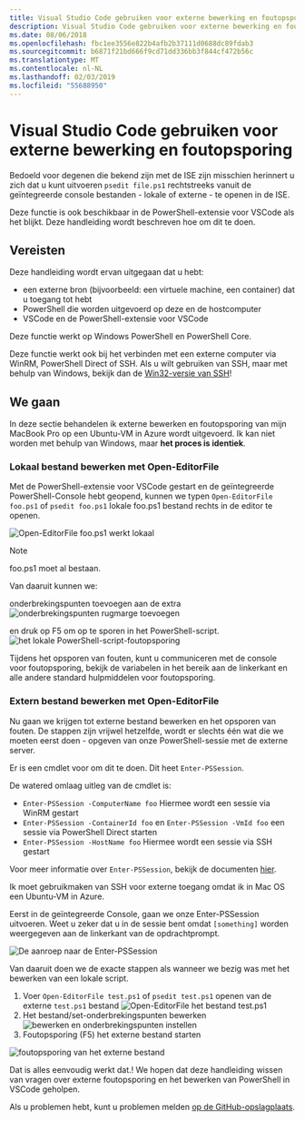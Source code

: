 ```yaml
---
title: Visual Studio Code gebruiken voor externe bewerking en foutopsporing
description: Visual Studio Code gebruiken voor externe bewerking en foutopsporing
ms.date: 08/06/2018
ms.openlocfilehash: fbc1ee3556e822b4afb2b37111d0688dc89fdab3
ms.sourcegitcommit: b6871f21bd666f9cd71dd336bb3f844cf472b56c
ms.translationtype: MT
ms.contentlocale: nl-NL
ms.lasthandoff: 02/03/2019
ms.locfileid: "55688950"
---
```

# <a name="using-visual-studio-code-for-remote-editing-and-debugging"></a>Visual Studio Code gebruiken voor externe bewerking en foutopsporing

Bedoeld voor degenen die bekend zijn met de ISE zijn misschien herinnert u zich dat u kunt uitvoeren `psedit file.ps1` rechtstreeks vanuit de geïntegreerde console bestanden - lokale of externe - te openen in de ISE.

Deze functie is ook beschikbaar in de PowerShell-extensie voor VSCode als het blijkt. Deze handleiding wordt beschreven hoe om dit te doen.

## <a name="prerequisites"></a>Vereisten

Deze handleiding wordt ervan uitgegaan dat u hebt:

- een externe bron (bijvoorbeeld: een virtuele machine, een container) dat u toegang tot hebt
- PowerShell die worden uitgevoerd op deze en de hostcomputer
- VSCode en de PowerShell-extensie voor VSCode

Deze functie werkt op Windows PowerShell en PowerShell Core.

Deze functie werkt ook bij het verbinden met een externe computer via WinRM, PowerShell Direct of SSH. Als u wilt gebruiken van SSH, maar met behulp van Windows, bekijk dan de [Win32-versie van SSH](https://github.com/PowerShell/Win32-OpenSSH)!

## <a name="lets-go"></a>We gaan

In deze sectie behandelen ik externe bewerken en foutopsporing van mijn MacBook Pro op een Ubuntu-VM in Azure wordt uitgevoerd. Ik kan niet worden met behulp van Windows, maar **het proces is identiek**.

### <a name="local-file-editing-with-open-editorfile"></a>Lokaal bestand bewerken met Open-EditorFile

Met de PowerShell-extensie voor VSCode gestart en de geïntegreerde PowerShell-Console hebt geopend, kunnen we typen `Open-EditorFile foo.ps1` of `psedit foo.ps1` lokale foo.ps1 bestand rechts in de editor te openen.

![Open-EditorFile foo.ps1 werkt lokaal](https://user-images.githubusercontent.com/2644648/34895897-7c2c46ac-f79c-11e7-9410-a252aff52f13.png)

>[!NOTE]
> foo.ps1 moet al bestaan.

Van daaruit kunnen we:

onderbrekingspunten toevoegen aan de extra ![onderbrekingspunten rugmarge toevoegen](https://user-images.githubusercontent.com/2644648/34895893-7bdc38e2-f79c-11e7-8026-8ad53f9a1bad.png)

en druk op F5 om op te sporen in het PowerShell-script.
![het lokale PowerShell-script-foutopsporing](https://user-images.githubusercontent.com/2644648/34895894-7bedb874-f79c-11e7-9180-7e0dc2d02af8.png)

Tijdens het opsporen van fouten, kunt u communiceren met de console voor foutopsporing, bekijk de variabelen in het bereik aan de linkerkant en alle andere standard hulpmiddelen voor foutopsporing.

### <a name="remote-file-editing-with-open-editorfile"></a>Extern bestand bewerken met Open-EditorFile

Nu gaan we krijgen tot externe bestand bewerken en het opsporen van fouten. De stappen zijn vrijwel hetzelfde, wordt er slechts één wat die we moeten eerst doen - opgeven van onze PowerShell-sessie met de externe server.

Er is een cmdlet voor om dit te doen. Dit heet `Enter-PSSession`.

De watered omlaag uitleg van de cmdlet is:

- `Enter-PSSession -ComputerName foo` Hiermee wordt een sessie via WinRM gestart
- `Enter-PSSession -ContainerId foo` en `Enter-PSSession -VmId foo` een sessie via PowerShell Direct starten
- `Enter-PSSession -HostName foo` Hiermee wordt een sessie via SSH gestart

Voor meer informatie over `Enter-PSSession`, bekijk de documenten [hier](https://docs.microsoft.com/powershell/module/microsoft.powershell.core/enter-pssession?view=powershell-6).

Ik moet gebruikmaken van SSH voor externe toegang omdat ik in Mac OS een Ubuntu-VM in Azure.

Eerst in de geïntegreerde Console, gaan we onze Enter-PSSession uitvoeren. Weet u zeker dat u in de sessie bent omdat `[something]` worden weergegeven aan de linkerkant van de opdrachtprompt.

![De aanroep naar de Enter-PSSession](https://user-images.githubusercontent.com/2644648/34895896-7c18e0bc-f79c-11e7-9b36-6f4bd0e9b0db.png)

Van daaruit doen we de exacte stappen als wanneer we bezig was met het bewerken van een lokale script.

1. Voer `Open-EditorFile test.ps1` of `psedit test.ps1` openen van de externe `test.ps1` bestand ![Open-EditorFile het bestand test.ps1](https://user-images.githubusercontent.com/2644648/34895898-7c3e6a12-f79c-11e7-8bdf-549b591ecbcb.png)
2. Het bestand/set-onderbrekingspunten bewerken ![bewerken en onderbrekingspunten instellen](https://user-images.githubusercontent.com/2644648/34895892-7bb68246-f79c-11e7-8c0a-c2121773afbb.png)
3. Foutopsporing (F5) het externe bestand starten

![foutopsporing van het externe bestand](https://user-images.githubusercontent.com/2644648/34895895-7c040782-f79c-11e7-93ea-47724fa5c10d.png)

Dat is alles eenvoudig werkt dat.! We hopen dat deze handleiding wissen van vragen over externe foutopsporing en het bewerken van PowerShell in VSCode geholpen.

Als u problemen hebt, kunt u problemen melden [op de GitHub-opslagplaats](http://github.com/powershell/vscode-powershell).
